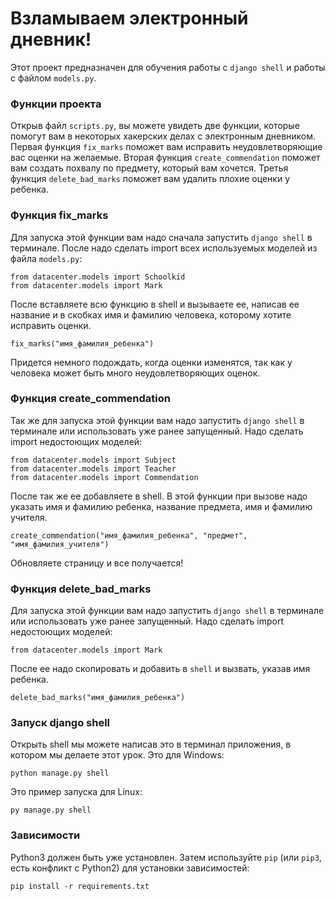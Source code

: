 # Взламываем электронный дневник!

Этот проект предназначен для обучения работы с `django shell` и работы с файлом `models.py`.

### Функции проекта

Открыв файл `scripts.py`, вы можете увидеть две функции, которые помогут вам в некоторых хакерских делах с электронным дневником. Первая функция `fix_marks` поможет вам исправить неудовлетворяющие вас оценки на желаемые. Вторая функция `create_commendation` поможет вам создать похвалу по предмету, который вам хочется. Третья функция `delete_bad_marks` поможет вам удалить плохие оценки у ребенка. 

### Функция fix_marks

Для запуска этой функции вам надо сначала запустить `django shell` в терминале. После надо сделать import всех используемых моделей из файла `models.py`:

```
from datacenter.models import Schoolkid
from datacenter.models import Mark
```

После вставляете всю функцию в shell и вызываете ее, написав ее название и в скобках имя и фамилию человека, которому хотите исправить оценки. 

```
fix_marks("имя_фамилия_ребенка")
```

Придется немного подождать, когда оценки изменятся, так как у человека может быть много неудовлетворяющих оценок.

### Функция create_commendation

Так же для запуска этой функции вам надо запустить `django shell` в терминале или использовать уже ранее запущенный. Надо сделать import недостоющих моделей:

```
from datacenter.models import Subject
from datacenter.models import Teacher
from datacenter.models import Commendation
```

После так же ее добавляете в shell. В этой функции при вызове надо указать имя и фамилию ребенка, название предмета, имя и фамилию учителя.

```
create_commendation("имя_фамилия_ребенка", "предмет", "имя_фамилия_учителя")
```

Обновляете страницу и все получается!

### Функция delete_bad_marks

Для запуска этой функции вам надо запустить `django shell` в терминале или использовать уже ранее запущенный. Надо сделать import недостоющих моделей:

```
from datacenter.models import Mark
```

После ее надо скопировать и добавить в  `shell` и вызвать, указав имя ребенка.

```
delete_bad_marks("имя_фамилия_ребенка")
```

### Запуск django shell

Открыть shell мы можете написав это в терминал приложения, в котором мы делаете этот урок. Это для Windows:

```
python manage.py shell
```

Это пример запуска для Linux:

```
py manage.py shell
```

### Зависимости

Python3 должен быть уже установлен.
Затем используйте `pip` (или `pip3`, есть конфликт с Python2) для 
установки зависимостей:

```
pip install -r requirements.txt
```

